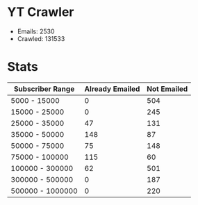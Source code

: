 # YT Crawler
- Emails: 2530
- Crawled: 131533

# Stats
| Subscriber Range  | Already Emailed | Not Emailed |
|-------|-------|-------|
| 5000 - 15000 | 0 | 504 |
| 15000 - 25000 | 0 | 245 |
| 25000 - 35000 | 47 | 131 |
| 35000 - 50000 | 148 | 87 |
| 50000 - 75000 | 75 | 148 |
| 75000 - 100000 | 115 | 60 |
| 100000 - 300000 | 62 | 501 |
| 300000 - 500000 | 0 | 187 |
| 500000 - 1000000 | 0 | 220 |

